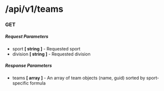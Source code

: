 # /api/v1/teams
### GET

##### Request Parameters
- sport **[ string ]** - Requested sport
- division **[ string ]** - Requested division

##### Response Parameters
- teams **[ array ]** - An array of team objects (name, guid) sorted by sport-specific formula